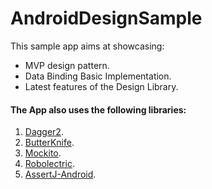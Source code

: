 # AndroidDesignSample
This sample app aims at showcasing:
* MVP design pattern.
* Data Binding Basic Implementation.
* Latest features of the Design Library.


#### The App also uses the following libraries:  
1. [Dagger2](https://github.com/google/dagger).
2. [ButterKnife](http://jakewharton.github.io/butterknife/).
3. [Mockito](http://mockito.org/).
4. [Robolectric](http://robolectric.org/).
5. [AssertJ-Android](https://github.com/square/assertj-android).

 
